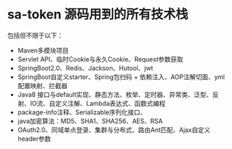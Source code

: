 # sa-token 源码用到的所有技术栈

包括但不限于以下：

- Maven多模块项目
- Servlet API、临时Cookie与永久Cookie、Request参数获取
- SpringBoot2.0、Redis、Jackson、Hutool、jwt
- SpringBoot自定义starter、Spring包扫码 + 依赖注入、AOP注解切面、yml配置映射、拦截器
- Java8 接口与default实现、静态方法、枚举、定时器、异常类、泛型、反射、IO流、自定义注解、Lambda表达式、函数式编程
- package-info注释、Serializable序列化接口、
- java加密算法：MD5、SHA1、SHA256、AES、RSA
- OAuth2.0、同域单点登录、集群与分布式、路由Ant匹配、Ajax自定义header参数



